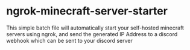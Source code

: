 # ngrok-minecraft-server-starter
This simple batch file will automatically start your self-hosted minecraft servers using ngrok, and send the generated IP Address to a discord webhook which can be sent to your discord server
